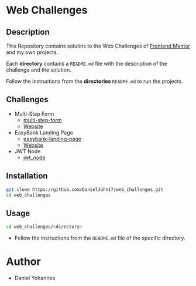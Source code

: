 # Web Challenges

## Description

This Repository contains solutins to the Web Challenges of [Frontend Mentor](https://www.frontendmentor.io/) and my own projects.

Each **directory** contains a `README.md` file with the description of the challenge and the solution.

Follow the instructions from the **directories** `README.md` to run the projects.

## Challenges

- Multi-Step Form
  - [multi-step-form](./multi-step-form-main/README.md)
  - [Website](https://multi-step-form-delta-pearl.vercel.app/)
- EasyBank Landing Page
  - [easybank-landing-page](./easybank-landing-page-main/README.md)
  - [Website](https://easybank-landing-page-delta-pearl.vercel.app/)
- JWT Node
  - [jwt_node](./jwt_node/README.md)

## Installation

```bash
git clone https://github.com/DanielJohn17/web_challenges.git
cd web_challenges
```

## Usage

```bash
cd web_challenges/<directory>
```

- Follow the instructions from the `README.md` file of the specific directory.

# Author

- Daniel Yohannes
